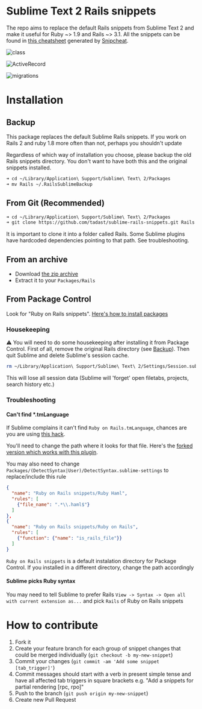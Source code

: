 # Sublime Text 2 Rails snippets

The repo aims to replace the default Rails snippets from Sublime Text 2 and make it useful for Ruby ~> 1.9 and Rails ~> 3.1. All the snippets can be found in [this cheatsheet](http://tadast.github.com/sublime-rails-snippets) generated by [Snipcheat](https://github.com/tadast/snipcheat).

![class](http://cl.ly/image/023Y2X0P1R2X/class.gif)

![ActiveRecord](http://cl.ly/image/0i0B0M3E1I0A/ar.gif)

![migrations](http://cl.ly/image/342Y2m423Q3O/migration.gif)

# Installation

## Backup

This package replaces the default Sublime Rails snippets. If you work on Rails 2 and ruby 1.8 more often than not, perhaps you shouldn't update

Regardless of which way of installation you choose, please backup the old Rails snippets directory. You don't want to have both this and the original snippets installed.

```bash
➜ cd ~/Library/Application\ Support/Sublime\ Text\ 2/Packages
➜ mv Rails ~/.RailsSublimeBackup
```

## From Git (Recommended)

```bash
➜ cd ~/Library/Application\ Support/Sublime\ Text\ 2/Packages
➜ git clone https://github.com/tadast/sublime-rails-snippets.git Rails
```

It is important to clone it into a folder called Rails. Some Sublime plugins have hardcoded dependencies pointing to that path. See troubleshooting.

## From an archive

* Download [the zip archive](https://github.com/tadast/sublime-rails-snippets/archive/master.zip)
* Extract it to your `Packages/Rails`

## From Package Control

Look for "Ruby on Rails snippets". [Here's how to install packages](http://wbond.net/sublime_packages/package_control/usage)

### Housekeeping

:warning: You will need to do some housekeeping after installing it from Package Control.
First of all, remove the original Rails directory (see [Backup](#backup)).
Then quit Sublime and delete Sublime's session cache.

```bash
rm ~/Library/Application\ Support/Sublime\ Text\ 2/Settings/Session.sublime_session
```

This will lose all session data (Sublime will 'forget' open filetabs, projects, search history etc.)

### Troubleshooting

#### Can't find *.tmLanguage

If Sublime complains it can't find `Ruby on Rails.tmLanguage`, chances are you are using [this hack](https://gist.github.com/925008).

You'll need to change the path where it looks for that file. Here's the [forked version which works with this plugin](https://gist.github.com/4161901).

You may also need to change `Packages/(DetectSyntax|User)/DetectSyntax.sublime-settings` to replace/include this rule

```json
{
  "name": "Ruby on Rails snippets/Ruby Haml",
  "rules": [
    {"file_name": ".*\\.haml$"}
  ]
},
{
  "name": "Ruby on Rails snippets/Ruby on Rails",
  "rules": [
    {"function": {"name": "is_rails_file"}}
  ]
}
```

`Ruby on Rails snippets` is a default instalation directory for Package Control.
If you installed in a different directory, change the path accordingly

#### Sublime picks Ruby syntax

You may need to tell Sublime to prefer Rails
`View -> Syntax -> Open all with current extension as...` and pick `Rails` of Ruby on Rails snippets


# How to contribute

1. Fork it
2. Create your feature branch for each group of snippet changes that could be merged individually (`git checkout -b my-new-snippet`)
3. Commit your changes (`git commit -am 'Add some snippet [tab_trigger]'`)
4. Commit messages should start with a verb in present simple tense and have all affected tab triggers in square brackets e.g. "Add a snippets for partial rendering [rpc, rpo]"
5. Push to the branch (`git push origin my-new-snippet`)
6. Create new Pull Request
